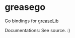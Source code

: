 # greasego
Go bindings for [greaseLib](https://github.com/WigWagCo/greaseLib)

Documentations: See source. :)
